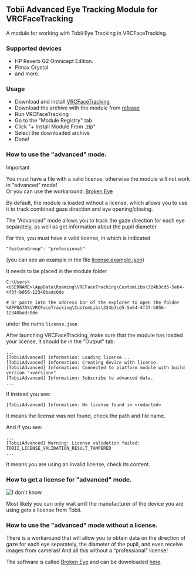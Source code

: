 ## Tobii Advanced Eye Tracking Module for VRCFaceTracking

A module for working with Tobii Eye Tracking in VRCFaceTracking.

### Supported devices
- HP Reverb G2 Omnicept Edition.
- Pimax Crystal.
- and more.

### Usage

- Download and install [VRCFaceTracking](https://github.com/benaclejames/VRCFaceTracking)
- Download the archive with the module from [release](https://github.com/ghostiam/VRCFTTobiiAdvanced/releases/latest)
- Run VRCFaceTracking
- Go to the "Module Registry" tab
- Click "+ Install Module From .zip"
- Select the downloaded archive
- Done!

### How to use the "advanced" mode.

> [!IMPORTANT]
> You must have a file with a valid license, otherwise the module will not work in "advanced" mode!\
> Or you can use the workaround: [Broken Eye](https://github.com/ghostiam/BrokenEye)

By default, the module is loaded without a license, which allows you to use it
to track combined gaze direction and eye opening/closing.

The "Advanced" mode allows you to track the gaze direction for
each eye separately, as well as get information about the pupil diameter.

For this, you must have a valid license, in which is indicated

```
"featureGroup": "professional"
```

(you can see an example in the file [license.example.json](license.example.json))

It needs to be placed in the module folder

```
C:\Users\<USERNAME>\AppData\Roaming\VRCFaceTracking\CustomLibs\324b3cd5-5e64-4f3f-b056-12340badc0de

# Or paste into the address bar of the explorer to open the folder
%APPDATA%\VRCFaceTracking\CustomLibs\324b3cd5-5e64-4f3f-b056-12340badc0de
```

under the name `license.json`

After launching VRCFaceTracking, make sure that the module has loaded your license, it should be in the "Output" tab:

```
...
[TobiiAdvanced] Information: Loading license...
[TobiiAdvanced] Information: Creating device with license.
[TobiiAdvanced] Information: Connected to platform module with build version "<version>"
[TobiiAdvanced] Information: Subscribe to advanced data.
...
```

If instead you see:

```
[TobiiAdvanced] Information: No license found in <redacted>
```

It means the license was not found, check the path and file name.

And if you see:

```
...
[TobiiAdvanced] Warning: License validation failed: TOBII_LICENSE_VALIDATION_RESULT_TAMPERED
...
```

It means you are using an invalid license, check its content.

### How to get a license for "advanced" mode.

![I don't know](https://www.meme-arsenal.com/memes/087bd8289778ed9f50fb7f4ec1e23dab.jpg)

Most likely you can only wait until the manufacturer of the device you are using gets a license from Tobii.

### How to use the "advanced" mode without a license.

There is a workaround that will allow you to obtain data on the direction of gaze for each eye separately, the diameter
of the pupil, and even receive images from cameras! And all this without a “professional” license!

The software is called [Broken Eye](https://github.com/ghostiam/BrokenEye) and can be downloaded 
[here](https://github.com/ghostiam/BrokenEye/releases/latest).
